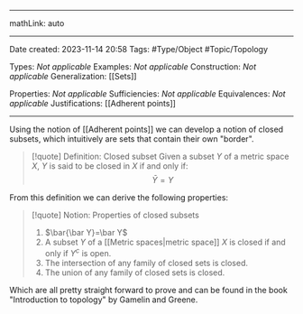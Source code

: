 
---

mathLink: auto

---
Date created: 2023-11-14 20:58
Tags: #Type/Object #Topic/Topology 

Types: _Not applicable_
Examples: _Not applicable_
Construction: _Not applicable_
Generalization: [[Sets]]

Properties: _Not applicable_
Sufficiencies: _Not applicable_
Equivalences: _Not applicable_
Justifications: [[Adherent points]]

---  

Using the notion of [[Adherent points]] we can develop a notion of closed subsets, which intuitively are sets that contain their own "border".

> [!quote] Definition: Closed subset
>Given a subset $Y$ of a metric space $X$, $Y$ is said to be closed in $X$ if and only if: $$\bar Y=Y$$

From this definition we can derive the following properties:

>[!quote] Notion: Properties of closed subsets
>1. $\bar{\bar Y}=\bar Y$
>2. A subset $Y$ of a [[Metric spaces|metric space]] $X$ is closed if and only if $Y^c$ is open.
>3. The intersection of any family of closed sets is closed.
>4. The union of any family of closed sets is closed.

Which are all pretty straight forward to prove and can be found in the book "Introduction to topology" by Gamelin and Greene.



